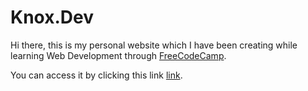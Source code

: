 # Knox.Dev

Hi there, this is my personal website which I have been creating while learning Web Development through [FreeCodeCamp](https://www.freecodecamp.org/).

You can access it by clicking this link [link](http://knox.rf.gd).